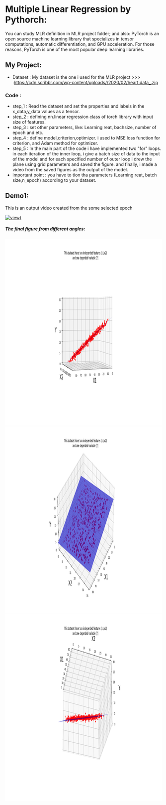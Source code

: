 # Multiple Linear Regression by Pythorch:
You can study MLR definition in MLR project folder; and also:
PyTorch is an open source machine learning library that specializes in tensor computations, automatic differentiation, and GPU acceleration. For those reasons, PyTorch is one of the most popular deep learning libraries.

## My Project:
* Dataset : My dataset is the one i used for the MLR project >>> :https://cdn.scribbr.com/wp-content/uploads//2020/02/heart.data_.zip
### Code :
* step_1 : Read the dataset and set the properties and labels in the x_data,y_data values as a tensor. 
* step_2 : defining nn.linear regression class of torch library with  input size of features.
* step_3 : set other parameters, like: Learning reat, bachsize, number of epoch and etc.
* step_4 : define model,criterion,optimizer. i used to MSE loss function for criterion, and Adam method for optimizer.
* step_5 : In the main part of the code i have implemented two "for" loops. in each iteration of the inner loop, i give a batch size of data to the input of the model and for each specified number of outer loop i drew the plane using grid parameters and saved the figure.
and finally, i made a video from the saved figures as the output of the model.
* important point : you have to tion tha parameters (Learning reat, batch size,n_epoch) according to your dataset.

## Demo1:
This is an output video created from the  some selected epoch 

[![view](https://img.youtube.com/vi/AL0ZHEvjZQo/0.jpg))](https://youtu.be/AL0ZHEvjZQo)


##### The final figure from different angles:
<img src="data/Figure_2.png" width="1200" height="600">
<img src="data/Figure_3.png" width="1200" height="600">
<img src="data/Figure_1.png" width="1200" height="600">
